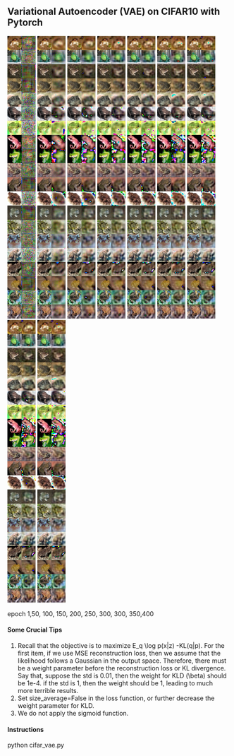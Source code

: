 ## Variational Autoencoder (VAE) on CIFAR10 with Pytorch

![](./figures/test_epoch1.png) ![test_epoch1](./figures/test_epoch50.png) ![test_epoch1](./figures/test_epoch100.png) ![test_epoch1](./figures/test_epoch150.png) ![test_epoch1](./figures/test_epoch200.png) ![test_epoch1](./figures/test_epoch250.png) ![test_epoch1](./figures/test_epoch300.png) ![test_epoch1](./figures/test_epoch350.png) ![test_epoch1](./figures/test_epoch400.png)

epoch 1,50, 100, 150, 200, 250, 300, 300, 350,400

#### Some Crucial Tips

1. Recall that the  objective is to maximize E_q \log p(x|z) -KL(q|p). For the first item, if we use MSE reconstruction loss, then we assume that the likelihood follows a Gaussian  in the output space. Therefore, there must be a weight parameter before the reconstruction loss or KL divergence. Say that, suppose the std is 0.01, then the weight for KLD (\beta) should be 1e-4.  if the std is 1, then the weight should be 1, leading to much more terrible results.
2. Set size_average=False in the loss function, or further decrease the weight parameter for KLD.
3. We do not apply the sigmoid function.

#### Instructions

python cifar_vae.py
